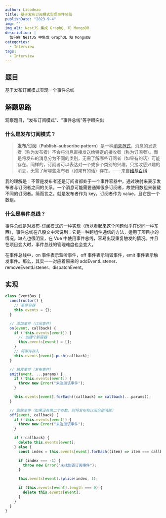 ```yaml
---
author: Licodeao
title: 基于发布订阅模式实现事件总线
publishDate: "2023-9-4"
img: ""
img_alt: NestJS 集成 GraphQL 和 MongoDB
description: |
  如何在 NestJS 中集成 GraphQL 和 MongoDB
categories:
  - Interview
tags:
  - Interview
---
```


## 题目

基于发布订阅模式实现一个事件总线

## 解题思路

观察题目，"发布订阅模式"、"事件总线"等字眼突出

### 什么是发布订阅模式？

> **发布/订阅**（**Publish–subscribe pattern**）是一种[消息](https://zh.wikipedia.org/wiki/消息)[范式](https://zh.wikipedia.org/wiki/范式)，消息的发送者（称为发布者）不会将消息直接发送给特定的接收者（称为订阅者）。而是将发布的消息分为不同的类别，无需了解哪些订阅者（如果有的话）可能存在。同样的，订阅者可以表达对一个或多个类别的兴趣，只接收感兴趣的消息，无需了解哪些发布者（如果有的话）存在。——来自[维基百科](https://zh.wikipedia.org/wiki/%E5%8F%91%E5%B8%83/%E8%AE%A2%E9%98%85)

我的理解是：不管是发布者还是订阅者都处于一个事件容器中，通过映射来表示发布者与订阅者之间的关系。一个消息可能需要通知很多订阅者，故使用数组来装载不同的订阅者。简而言之，就是发布者作为 key，订阅者作为 value，且它是一个数组。

### 什么是事件总线？

事件总线是对发布-订阅模式的一种实现（所以看起来这个问题似乎在说同一种东西），事件总线在八股文中常说到：它是一种跨组件通信的方法，适用于项目小的情况。缺点也很明显，在 Vue 中使用事件总线，容易出现重复触发的情况。并且在项目变大时，事件总线的管理难度也会变大。

在事件总线中，on 事件表示监听事件，off 事件表示销毁事件，emit 事件表示触发事件。那么，其实一一对应着原来的 addEventListener、removeEventListener、dispatchEvent。

## 实现

```javascript
class EventBus {
  constructor() {
    // 事件容器
    this.events = {};
  }

  // 添加事件（订阅事件）
  on(event, callback) {
    if (!this.events[event]) {
      // 创建个新容器
      this.events[event] = [];
    }
    // 将事件存入
    this.events[event].push(callback);
  }

  // 触发事件（发布事件）
  emit(event, ...params) {
    if (!this.events[event]) {
      throw new Error("未注册该事件");
    }

    this.events[event].forEach((callback) => callback(...params));
  }

  // 删除事件（如果没有第二个参数，则将发布和订阅全部清除）
  off(event, callback) {
    if (!this.events[event]) {
      throw new Error("未注册该事件");
    }

    if (!callback) {
      delete this.events[event];
    } else {
      const index = this.events[event].forEach((item) => item === callback);

      if (index === -1) {
        throw new Error("未找到该订阅事件");
      }

      this.events[event].splice(index, 1);

      if (this.events[event].length === 0) {
        delete this.events[event];
      }
    }
  }
}
```
